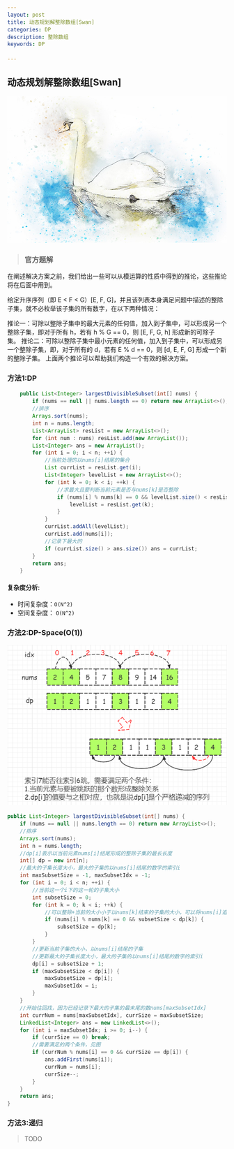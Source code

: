 ```yaml
---
layout: post
title: 动态规划解整除数组[Swan]
categories: DP
description: 整除数组
keywords: DP

---
```


## 动态规划解整除数组[Swan]

![swan-2409696_960_720](/images/posts/algorithm/dp/un-classify/swan-2409696_960_720.jpg)

> ### 官方题解

在阐述解决方案之前，我们给出一些可以从模运算的性质中得到的推论，这些推论将在后面中用到。

给定升序序列（即 E < F < G）[E, F, G]，并且该列表本身满足问题中描述的整除子集，就不必枚举该子集的所有数字，在以下两种情况：

推论一：可除以整除子集中的最大元素的任何值，加入到子集中，可以形成另一个整除子集，即对于所有 h，若有 h % G == 0，则 [E, F, G, h] 形成新的可除子集。
推论二：可除以整除子集中最小元素的任何值，加入到子集中，可以形成另一个整除子集，即，对于所有的 d，若有 E % d == 0，则 [d, E, F, G] 形成一个新的整除子集。
上面两个推论可以帮助我们构造一个有效的解决方案。

### 方法1:DP

```java
    public List<Integer> largestDivisibleSubset(int[] nums) {
        if (nums == null || nums.length == 0) return new ArrayList<>();
        //排序
        Arrays.sort(nums);
        int n = nums.length;
        List<ArrayList> resList = new ArrayList<>();
        for (int num : nums) resList.add(new ArrayList());
        List<Integer> ans = new ArrayList();
        for (int i = 0; i < n; ++i) {
            //当前处理的以nums[i]结尾的集合
            List currList = resList.get(i);
            List<Integer> levelList = new ArrayList<>();
            for (int k = 0; k < i; ++k) {
                //求最大且要判断当前元素是否与nums[k]是否整除
                if (nums[i] % nums[k] == 0 && levelList.size() < resList.get(k).size()) {
                    levelList = resList.get(k);
                }
            }
            currList.addAll(levelList);
            currList.add(nums[i]);
            //记录下最大的
            if (currList.size() > ans.size()) ans = currList;
        }
        return ans;
    }
```

#### 复杂度分析:

- 时间复杂度：`O(N^2)`
- 空间复杂度： `O(N^2)`

### 方法2:DP-Space(O(1))

![image-20200913103257859](/images/posts/algorithm/dp/un-classify/image-20200913103257859.png)

```java
public List<Integer> largestDivisibleSubset(int[] nums) {
    if (nums == null || nums.length == 0) return new ArrayList<>();
    //排序
    Arrays.sort(nums);
    int n = nums.length;
    //dp[i]表示以当前元素nums[i]结尾形成的整除子集的最长长度
    int[] dp = new int[n];
    //最大的子集长度大小，最大的子集的以nums[i]结尾的数字的索引i
    int maxSubsetSize = -1, maxSubsetIdx = -1;
    for (int i = 0; i < n; ++i) {
        //当前这一个i下的这一轮的子集大小
        int subsetSize = 0;
        for (int k = 0; k < i; ++k) {
            //可以整除+当前的大小小于以nums[k]结束的子集的大小，可以将nums[i]追加到子集中
            if (nums[i] % nums[k] == 0 && subsetSize < dp[k]) {
                subsetSize = dp[k];
            }
        }
        //更新当前子集的大小，以nums[i]结尾的子集
        //更新最大的子集长度大小，最大的子集的以nums[i]结尾的数字的索引i
        dp[i] = subsetSize + 1;
        if (maxSubsetSize < dp[i]) {
            maxSubsetSize = dp[i];
            maxSubsetIdx = i;
        }
    }
    //开始往回找，因为已经记录下最大的子集的最末尾的数nums[maxSubsetIdx]
    int currNum = nums[maxSubsetIdx], currSize = maxSubsetSize;
    LinkedList<Integer> ans = new LinkedList<>();
    for (int i = maxSubsetIdx; i >= 0; i--) {
        if (currSize == 0) break;
        //需要满足的两个条件，见图
        if (currNum % nums[i] == 0 && currSize == dp[i]) {
            ans.addFirst(nums[i]);
            currNum = nums[i];
            currSize--;
        }
    }
    return ans;
}
```

### 方法3:递归

> TODO